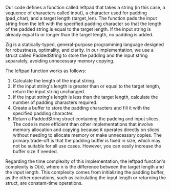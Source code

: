 Our code defines a function called leftpad that takes a string (in this case, a sequence of characters called input), a character used for padding (pad_char), and a target length (target_len). The function pads the input string from the left with the specified padding character so that the length of the padded string is equal to the target length. If the input string is already equal to or longer than the target length, no padding is added.

Zig is a statically-typed, general-purpose programming language designed for robustness, optimality, and clarity. In our implementation, we use a struct called PaddedString to store the padding and the input string separately, avoiding unnecessary memory copying.

The leftpad function works as follows:

1. Calculate the length of the input string.
2. If the input string's length is greater than or equal to the target length, return the input string unchanged.
3. If the input string's length is less than the target length, calculate the number of padding characters required.
4. Create a buffer to store the padding characters and fill it with the specified padding character.
5. Return a PaddedString struct containing the padding and input slices.
The code is more efficient than other implementations that involve memory allocation and copying because it operates directly on slices without needing to allocate memory or make unnecessary copies. The primary trade-off is that the padding buffer is fixed in size, which may not be suitable for all use cases. However, you can easily increase the buffer size if needed.

Regarding the time complexity of this implementation, the leftpad function's complexity is O(n), where n is the difference between the target length and the input length. This complexity comes from initializing the padding buffer, as the other operations, such as calculating the input length or returning the struct, are constant-time operations.
